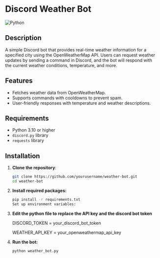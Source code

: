 # Discord Weather Bot

![Python](https://img.shields.io/badge/Python-3.10-blue)

## Description

A simple Discord bot that provides real-time weather information for a specified city using the OpenWeatherMap API. Users can request weather updates by sending a command in Discord, and the bot will respond with the current weather conditions, temperature, and more.

## Features

- Fetches weather data from OpenWeatherMap.
- Supports commands with cooldowns to prevent spam.
- User-friendly responses with temperature and weather descriptions.

## Requirements

- Python 3.10 or higher
- `discord.py` library
- `requests` library

## Installation

1. **Clone the repository**:
   ```bash
   git clone https://github.com/yourusername/weather-bot.git
   cd weather-bot
   
2. **Install required packages:**
   ```bash
   pip install -r requirements.txt
   Set up environment variables:
   ```
3. **Edit the python file to replace the API key and the discord bot token**

   DISCORD_TOKEN = your_discord_bot_token
   
   WEATHER_API_KEY = your_openweathermap_api_key

5. **Run the bot:**
   ```bash
   python weather_bot.py
   ```
